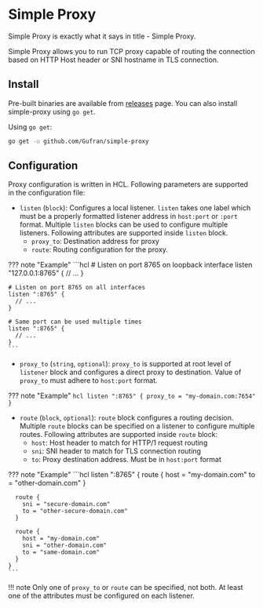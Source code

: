 # Simple Proxy

Simple Proxy is exactly what it says in title - Simple Proxy.

Simple Proxy allows you to run TCP proxy capable of routing the connection based on HTTP Host header or SNI hostname in TLS connection.

## Install

Pre-built binaries are available from [releases][] page. You can also install simple-proxy using `go get`.

Using `go get`:

```sh
go get -u github.com/Gufran/simple-proxy
```

[releases]: https://github.com/Gufran/simple-proxy/releases


## Configuration

Proxy configuration is written in HCL. Following parameters are supported in the configuration file:

 - `listen` (`block`): Configures a local listener. `listen` takes one label which must be a properly formatted listener address in `host:port` or `:port` format.
   Multiple `listen` blocks can be used to configure multiple listeners. Following attributes are supported inside `listen` block.
    - `proxy_to`: Destination address for proxy
    - `route`: Routing configuration for the proxy.

??? note "Example"
    ```hcl
    # Listen on port 8765 on loopback interface
    listen "127.0.0.1:8765" {
      // ...
    }

    # Listen on port 8765 on all interfaces
    listen ":8765" {
      // ...
    }

    # Same port can be used multiple times
    listen ":8765" {
      // ...
    }
    ```

 - `proxy_to` (`string`, `optional`): `proxy_to` is supported at root level of `listener` block and configures a direct proxy to destination.
   Value of `proxy_to` must adhere to `host:port` format.

??? note "Example"
    ```hcl
    listen ":8765" {
      proxy_to = "my-domain.com:7654"
    }
    ```

 - `route` (`block`, `optional`): `route` block configures a routing decision. Multiple `route` blocks can be specified on a listener to configure multiple routes.
   Following attributes are supported inside `route` block:
    - `host`: Host header to match for HTTP/1 request routing
    - `sni`: SNI header to match for TLS connection routing
    - `to`: Proxy destination address. Must be in `host:port` format


??? note "Example"
    ```hcl
    listen ":8765" {
      route {
        host = "my-domain.com"
        to = "other-domain.com"
      }
      
      route {
        sni = "secure-domain.com"
        to = "other-secure-domain.com"
      }
      
      route {
        host = "my-domain.com"
        sni = "other-domain.com"
        to = "same-domain.com"
      }
    }
    ```

!!! note
    Only one of `proxy_to` or `route` can be specified, not both. At least one of the attributes must be configured on each listener.


